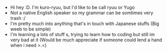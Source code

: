 - Hi hey :D. I'm kuro-ryuu, but I'd like to be call ryuu or Yugo
- Not a native English speaker so my grammar can be somtimes very trash :/
- I'm pretty much into anything that's in touch with Japanese stuffs (Big weeb to be simple)
- I'm learning a lots of stuff s, trying to learn how to coding but still im very bad at it (Would be much appreciate if someone could lend a hand when i need >.<)
